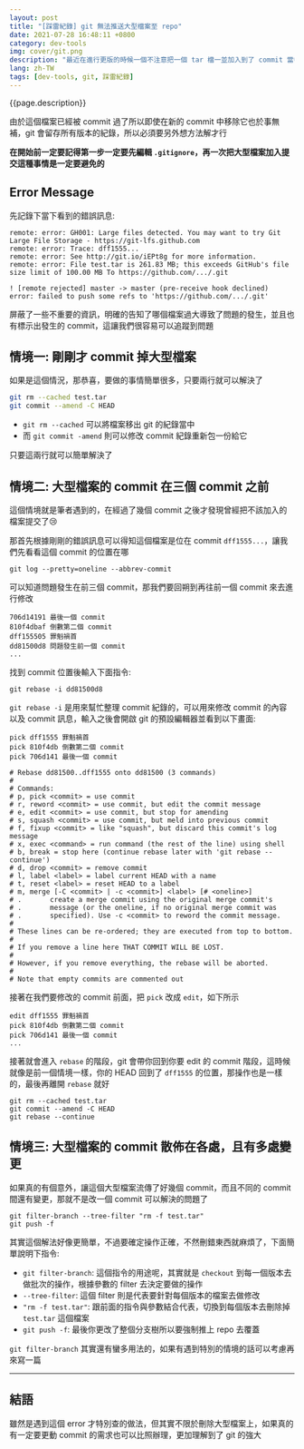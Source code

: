 ```yaml
---
layout: post
title: "[踩雷紀錄] git 無法推送大型檔案至 repo"
date: 2021-07-28 16:48:11 +0800
category: dev-tools
img: cover/git.png
description: "最近在進行更版的時候一個不注意把一個 tar 檔一並加入到了 commit 當中，而當我要推上 repo 的時候就發生了錯誤，原因似乎是 git 不允許推送單一檔案超過 100 MB，當下真是有點慌張，因為加入這個檔案之後我又做了幾次變更，送了幾個 commit，心想著紀錄永遠不會從 git 中消失，那這個檔案不就無解了，還好還是有被我找到解方，做法也不複雜，特別筆記一下這個用法"
lang: zh-TW
tags: [dev-tools, git, 踩雷紀錄]
---
```


{{page.description}}

由於這個檔案已經被 commit 過了所以即使在新的 commit 中移除它也於事無補，git 會留存所有版本的紀錄，所以必須要另外想方法解才行

**在開始前一定要記得第一步一定要先編輯 `.gitignore`，再一次把大型檔案加入提交這種事情是一定要避免的**

## Error Message
先記錄下當下看到的錯誤訊息:

```
remote: error: GH001: Large files detected. You may want to try Git Large File Storage - https://git-lfs.github.com
remote: error: Trace: dff1555...
remote: error: See http://git.io/iEPt8g for more information.
remote: error: File test.tar is 261.83 MB; this exceeds GitHub's file size limit of 100.00 MB To https://github.com/.../.git

! [remote rejected] master -> master (pre-receive hook declined)
error: failed to push some refs to 'https://github.com/.../.git'
```

屏蔽了一些不重要的資訊，明確的告知了哪個檔案過大導致了問題的發生，並且也有標示出發生的 commit，這讓我們很容易可以追蹤到問題

## 情境一: 剛剛才 commit 掉大型檔案
如果是這個情況，那恭喜，要做的事情簡單很多，只要兩行就可以解決了

```bash
git rm --cached test.tar
git commit --amend -C HEAD
```

+ `git rm --cached` 可以將檔案移出 git 的紀錄當中
+ 而 `git commit -amend` 則可以修改 commit 紀錄重新包一份給它

只要這兩行就可以簡單解決了

## 情境二: 大型檔案的 commit 在三個 commit 之前
這個情境就是筆者遇到的，在經過了幾個 commit 之後才發現曾經把不該加入的檔案提交了😢

那首先根據剛剛的錯誤訊息可以得知這個檔案是位在 commit `dff1555...`，讓我們先看看這個 commit 的位置在哪
```shell
git log --pretty=oneline --abbrev-commit
```

可以知道問題發生在前三個 commit，那我們要回朔到再往前一個 commit 來去進行修改

```
706d14191 最後一個 commit
810f4dbaf 倒數第二個 commit
dff155505 罪魁禍首
dd81500d8 問題發生前一個 commit
...
```

找到 commit 位置後輸入下面指令:
```shell
git rebase -i dd81500d8
```

`git rebase -i` 是用來幫忙整理 commit 紀錄的，可以用來修改 commit 的內容以及 commit 訊息，輸入之後會開啟 git 的預設編輯器並看到以下畫面:

```
pick dff1555 罪魁禍首
pick 810f4db 倒數第二個 commit
pick 706d141 最後一個 commit

# Rebase dd81500..dff1555 onto dd81500 (3 commands)
#
# Commands:
# p, pick <commit> = use commit
# r, reword <commit> = use commit, but edit the commit message
# e, edit <commit> = use commit, but stop for amending
# s, squash <commit> = use commit, but meld into previous commit
# f, fixup <commit> = like "squash", but discard this commit's log message
# x, exec <command> = run command (the rest of the line) using shell
# b, break = stop here (continue rebase later with 'git rebase --continue')
# d, drop <commit> = remove commit
# l, label <label> = label current HEAD with a name
# t, reset <label> = reset HEAD to a label
# m, merge [-C <commit> | -c <commit>] <label> [# <oneline>]
# .       create a merge commit using the original merge commit's
# .       message (or the oneline, if no original merge commit was
# .       specified). Use -c <commit> to reword the commit message.
#
# These lines can be re-ordered; they are executed from top to bottom.
#
# If you remove a line here THAT COMMIT WILL BE LOST.
#
# However, if you remove everything, the rebase will be aborted.
#
# Note that empty commits are commented out
```

接著在我們要修改的 commit 前面，把 `pick` 改成 `edit`，如下所示

```
edit dff1555 罪魁禍首
pick 810f4db 倒數第二個 commit
pick 706d141 最後一個 commit
...
```

接著就會進入 `rebase` 的階段，git 會帶你回到你要 edit 的 commit 階段，這時候就像是前一個情境一樣，你的 HEAD 回到了 `dff1555` 的位置，那操作也是一樣的，最後再離開 `rebase` 就好

```shell
git rm --cached test.tar
git commit --amend -C HEAD
git rebase --continue
```

## 情境三: 大型檔案的 commit 散佈在各處，且有多處變更
如果真的有個意外，讓這個大型檔案流傳了好幾個 commit，而且不同的 commit 間還有變更，那就不是改一個 commit 可以解決的問題了

```shell
git filter-branch --tree-filter "rm -f test.tar"
git push -f
```

其實這個解法好像更簡單，不過要確定操作正確，不然刪錯東西就麻煩了，下面簡單說明下指令:
+ `git filter-branch`: 這個指令的用途呢，其實就是 `checkout` 到每一個版本去做批次的操作，根據參數的 filter 去決定要做的操作
+ `--tree-filter`: 這個 filter 則是代表要針對每個版本的檔案去做修改
+ `"rm -f test.tar"`: 跟前面的指令與參數結合代表，切換到每個版本去刪除掉 `test.tar` 這個檔案
+ `git push -f`: 最後你更改了整個分支樹所以要強制推上 repo 去覆蓋

`git filter-branch` 其實還有蠻多用法的，如果有遇到特別的情境的話可以考慮再來寫一篇

---

## 結語
雖然是遇到這個 error 才特別查的做法，但其實不限於刪除大型檔案上，如果真的有一定要更動 commit 的需求也可以比照辦理，更加理解到了 git 的強大